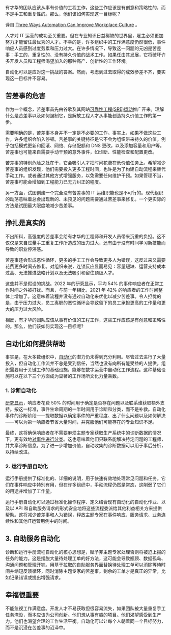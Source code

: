 <!-- # 自动化可以改善工作场所文化的三种方式
https://thenewstack.io/three-ways-automation-can-improve-workplace-culture/
https://cdn.thenewstack.io/media/2023/08/bb717bdc-dominoes-1024x465.jpg
Image from 3DJustincase on Shutterstock -->

有才华的团队应该从事有价值的工程工作，这些工作应该是有创意和策略性的，而不是手工和重复性的。那么，他们该如何实现这一目标呢？

译自 [Three Ways Automation Can Improve Workplace Culture](https://thenewstack.io/three-ways-automation-can-improve-workplace-culture/) 。

人才对 IT 运营的成功至关重要。但在专业知识日益稀缺的世界里，雇主必须更加努力才能留住最优秀的人才。不幸的是，许多组织中的工作满意度仍然很低，事件响应人员感到过度劳累和压力过大。在许多情况下，导致这一问题的元凶是苦差事：手工的、重复性的、没有持久价值的战术工作。如果任由其发展，它将破坏许多开发人员和工程师渴望加入的那种高产、创新性的工作环境。

自动化可以是应对这一挑战的答案。然而，考虑到过去取得的成效参差不齐，要实现这一目标并不容易。

## 苦差事的危害

作为一个概念，苦差事首先由谷歌及其网站[可靠性工程(SRE)运动](https://thenewstack.io/google-sre-site-reliability-engineering-at-a-global-scale/)推广开来。理解什么是苦差事以及如何遏制它，是解放工程人才从事能创造持久价值工作的第一步。

需要明确的是，苦差事本身并不一定是不必要的工作。事实上，如果不做这些工作，许多组织会陷入停顿。苦差事的关键特征是它不会为组织带来持久的价值。例子包括模式更新和回滚、网络、存储配额和 DNS 更改，以及添加容量和用户等。苦差事也可能来自需要手动干预的意外事件，如诊断、性能检查和配置更改。

苦差事的特别危险之处在于，它会吸引人才把时间花费在低价值任务上。希望减少苦差事的组织发现，他们需要投入更多工程时间，也许是为了构建自动流程来替代手动工作。或者通过其他方式增强服务，以免需要任何维护干预。如果管理不当，苦差事可能会增加到工程能力已无力纠正的程度。

另一方面，试图创建一个完全没有苦差事的 IT 运维职能也是不可行的。现代组织的动荡意味着总会出现新的、未预见的问题需要通过苦差事来修复。一个更实际的方法是试图最大限度地减少苦差事。

## 挣扎是真实的

不出所料，高强度的苦差事会给有才华的工程师和开发人员带来沉重的负担。这不仅仅是来自过量手工重复工作所造成的压力过大，还有由于没有时间学习新技能而导致的职业停滞感。

苦差事还会形成恶性循环，更多的手工工作会导致更多人为错误，这反过来又需要花费更多时间去修复。对组织来说，连锁反应显而易见：容量短缺、运营支持成本过高、无法推进战略计划以及无法吸引和留住顶级人才。

这些并不是假设的挑战。2022 年的研究显示，平均 54% 的事件响应者在正常工作时间之外被打扰。而且，与前一年相比，2021 年 42% 的响应者的工作时间整体上增加了。这意味着流程并没有通过自动化来优化以减少苦差事。令人担忧的是，由于压力过大，员工离职的恶性循环会导致留下的员工承担更高的工作量和更大的压力过大风险。

相反，有才华的团队应该从事有价值的工程工作，这些工作应该是有创意和策略性的。那么，他们该如何实现这一目标呢?

## 自动化如何提供帮助

事实是，在大多数组织中，[自动化](https://thenewstack.io/the-3-phases-of-infrastructure-automation/)的潜力仍未得到充分利用。尽管过去进行了大量投入，但自动化工作流并不总是受到信任，当然也没有向所有能受益的人提供。组织需要用于关键工作的基础设施，能够在数字运营中自动化工作流程。这种基础设施可以在以下三个方面成为显著的工作场所文化力量乘数。

### 1. 诊断自动化

[研究显示](https://www.pagerduty.com/blog/what-is-automated-diagnostics-why-should-you-care/)，响应者花费 50% 的时间用于确定是否存在问题以及联系谁获取额外支持。按这一标准，事件生命周期的一半时间用于诊断和分类，而不是补救。自动化事件的诊断阶段——提取数据以确定事件的严重程度、出了什么问题以及如何解决——可以为第一响应者节省大量时间，并克服他们可能存在的专业知识不足。

最终，这将确保响应者在不需要麻烦主题专家获取生产系统中的诊断数据的情况下，更有效地[对事件进行分类](https://thenewstack.io/fighting-incidents-with-end-to-end-event-driven-automation/)。这也意味着他们只联系能解决特定问题的工程师，并共享诊断信息。为了进一步增加价值，自动收集的诊断数据可以用于事后分析，以持续改进。

### 2. 运行手册自动化

运行手册提供了标准化的、详细的说明，用于快速有效地处理常见问题和任务。它们在事件响应中特别有用，但在许多组织中，手动流程仍然是常态，这削弱了它们的用途并增加了工作量。

运行手册自动化可以通过标准化操作程序、定义结合现有自动化的自动化作业、以及以 API 和自助服务请求的形式安全地将这些流程委派给其他利益相关方来提供帮助。这将减少苦差事和人为错误，释放主题专家在事件响应、服务请求、业务连续性和其他IT运营用例中的时间。

## 3. 自助服务自动化

诊断和运行手册流程自动化的核心思想是，赋予非主题专家处理否则将被迫上报的任务的能力。这是摆脱大量待处理工单的好方法，这可能会导致瓶颈、数据孤岛、沟通问题和管理开销。用基于拉取的自助服务界面替换待处理工单可以消除等待时间并缩短反馈循环，同时消除主题专家的苦差事。剩余的工单才是真正的异常，比如记录错误或提出增强请求。

## 幸福很重要

不能忽视工作满意度。开发人才不易获取但很容易流失，如果团队被大量重复手工任务淹没，而本应该为公司创新。他们想从事有趣的项目。他们渴望感受到生产力。他们也渴望合理的工作生活平衡。自动化可以让每个人朝着同一个目标努力，而不是沉浸在苦差事的沼泽中。
